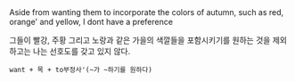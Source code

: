 ##

Aside from wanting them to incorporate the colors of autumn, such as red, orange' and yellow, I dont have a preference

그들이 빨강, 주황 그리고 노랑과 같은 가을의 색깔들을 포함시키기를 원하는 것을 제외하고는 나는 선호도를 갖고 있지 않다.
```
want + 목 + to부정사'(~가 ~하기를 원하다)
```
